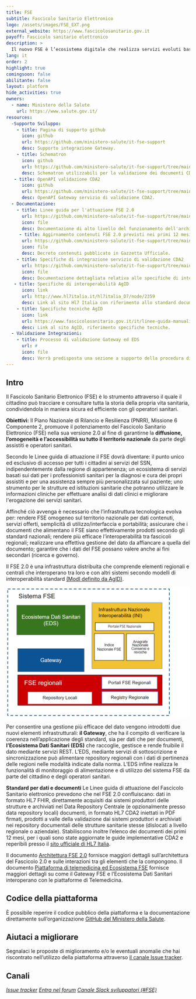 ```yaml
---
title: FSE
subtitle: Fascicolo Sanitario Elettronico
logo: /assets/images/FSE_EXT.png
external_website: https://www.fascicolosanitario.gov.it
payoff: Fascicolo sanitario elettronico
description: >
  Il nuovo FSE è l’ecosistema digitale che realizza servizi evoluti basati sul dato atomico per cittadini e operatori sanitari.
lang: it
order: 2
highlight: true
comingsoon: false
abilitante: false
layout: platform
hide_activities: true
owners:
  - name: Ministero della Salute
    url: https://www.salute.gov.it/
resources:
  -Supporto Sviluppo:
    - title: Pagina di supporto github
      icon: github
      url: https://github.com/ministero-salute/it-fse-support
      desc: Supporto integrazione Gateway.
    - title: Schematron
      icon: github
      url: https://github.com/ministero-salute/it-fse-support/tree/main/schematron
      desc: Schematron utilizzabili per la validazione dei documenti CDA2.
   - title: OpenAPI validazione CDA2
      icon: github
      url: https://github.com/ministero-salute/it-fse-support/tree/main/openapi/gateway
      desc: OpenAPI Gateway servizio di validazione CDA2.
  - Documentazione:
    - title: Linee guida per l'attuazione FSE 2.0
      url: https://github.com/ministero-salute/it-fse-support/tree/main/doc/decreti
      icon: file
      desc: Documentazione di alto livello del funzionamento dell'architettura pubblicate in Gazzetta Ufficiale.
     - title: Aggirnamento contenuti FSE 2.0 previsti nei primi 12 mesi
      url: https://github.com/ministero-salute/it-fse-support/tree/main/doc/decreti
      icon: file
      desc: Decreto contenuti pubblicato in Gazzetta Ufficiale.
    - title: Specifiche di integrazione servizio di validazione CDA2
      url: https://github.com/ministero-salute/it-fse-support/tree/main/doc/integrazione-gateway
      icon: file
      desc: Documentazione dettagliata relativa alle specifiche di integrazione del servizio di validazione CDA2 esposto dal Gateway.
   - title: Specifiche di interoperabilità AgID
      icon: link
      url: http://www.hl7italia.it/hl7italia_D7/node/2359
      desc: Link al sito Hl7 Italia con riferimento allo standard documentale.
    - title: Specifiche tecniche AgID
      icon: link
      url: https://www.fascicolosanitario.gov.it/it/linee-guida-manuali-documenti-tecnici
      desc: Link al sito AgID, riferimento specifiche tecniche.
  - Validazione Integrazioni:
    - title: Processo di validazione Gateway ed EDS
      url: #
      icon: file
      desc: Verrà predisposta una sezione a supporto della procedura di validazione.
---
```


## Intro 

Il Fascicolo Sanitario Elettronico (FSE) è lo strumento attraverso il quale il cittadino può tracciare e consultare tutta la storia della propria vita sanitaria, condividendola in maniera sicura ed efficiente con gli operatori sanitari.

**Obiettivi:**
Il Piano Nazionale di Rilancio e Resilienza (PNRR), Missione 6 Componente 2, promuove il potenziamento del Fascicolo Sanitario Elettronico (FSE) nella sua versione 2.0 al fine di garantirne la **diffusione, l’omogeneità e l’accessibilità su tutto il territorio nazionale** da parte degli assistiti e operatori sanitari.

Secondo le Linee guida di attuazione il FSE dovrà diventare:
il punto unico ed esclusivo di accesso per tutti i cittadini ai servizi del SSN, indipendentemente dalla regione di appartenenza; 
un ecosistema di servizi basati sui dati per i professionisti sanitari per la diagnosi e cura dei propri assistiti e per una assistenza sempre più personalizzata sul paziente;
uno strumento per le strutture ed istituzioni sanitarie che potranno utilizzare le informazioni cliniche per effettuare analisi di dati clinici e migliorare l'erogazione dei servizi sanitari.


Affinché ciò avvenga è necessario che l’infrastruttura tecnologica evolva per:
rendere FSE omogeneo sul territorio nazionale per dati contenuti, servizi offerti, semplicità di utilizzo/interfaccia e portabilità;
assicurare che i documenti che alimentano il FSE siano effettivamente prodotti secondo gli standard nazionali;
rendere più efficace l’interoperabilità tra fascicoli regionali; 
realizzare una effettiva gestione del dato da affiancare a quella del documento;
garantire che i dati del FSE possano valere anche ai fini secondari (ricerca e governo).


Il FSE 2.0 è una infrastruttura distribuita che comprende elementi regionali e centrali che interoperano tra loro e con altri sistemi secondo modelli di interoperabilità standard [(ModI definito da AgID)](https://docs.italia.it/italia/piano-triennale-ict/lg-modellointeroperabilita-docs/it/bozza/doc/01_Pattern%20interazione/01_introduzione.html).

![](/assets/images/fse/FSE2.png)

Per consentire una gestione più efficace del dato vengono introdotti due nuovi elementi infrastrutturali:
**il Gateway**, che ha il compito di verificare la coerenza nell’applicazione degli standard, sia per dati che per documenti, 
**l’Ecosistema Dati Sanitari (EDS)** che raccoglie, gestisce e rende fruibile il dato mediante servizi REST.  L’EDS, mediante servizi di sottoscrizione e sincronizzazione può alimentare repository regionali con i dati di pertinenza delle regioni nelle modalità indicate dalla norma. L’EDS infine realizza le funzionalità di monitoraggio di alimentazione e di utilizzo del sistema FSE da parte del cittadino e degli operatori sanitari.

**Standard per dati e documenti**
Le Linee guida di attuazione del Fascicolo Sanitario elettronico prevedono che nel FSE 2.0 confluiscano:
dati in formato HL7 FHIR, direttamente acquisiti dai sistemi produttori delle strutture e archiviati nel Data Repository Centrale (e opzionalmente presso data repository locali)
documenti, in formato HL7 CDA2 iniettati in PDF firmati, prodotti a valle della validazione dai sistemi produttori e archiviati nei repository documentali delle strutture sanitarie stesse (dislocati a livello regionale o aziendale).
Stabiliscono inoltre l’elenco dei documenti dei primi 12 mesi, per i quali sono state aggiornate le guide implementative CDA2 e reperibili presso il [sito ufficiale di HL7 Italia](http://www.hl7italia.it/hl7italia_D7/hl7it_publications).

Il documento [Architettura FSE 2.0](https://docs.google.com/document/d/1-JD75i0dV5dJFiTj9ZaTrZXPSzn-hfuA/edit#heading=h.30j0zll) fornisce maggiori dettagli sull’architettura del Fascicolo 2.0 e sulle interazioni tra gli elementi che la compongono. Il documento [Piattaforma di telemedicina ed Ecosistema FSE]( https://docs.google.com/document/d/10JPeUUiGEKIbLBt0uMrqJYgJLR7M7eAj/edit#heading=h.gjdgxs ) fornisce maggiori dettagli su come il Gateway FSE e l’Ecosistema Dati Sanitari interoperano con le piattaforme di Telemedicina.


## Codice della piattaforma

È possibile reperire il codice pubblico della piattaforma e la documentazione direttamente sull’organizzazione [GitHub del Ministero della Salute](https://github.com/ministero-salute/it-fse-landing).

## Aiutaci a migliorare

Segnalaci le proposte di miglioramento e/o le eventuali anomalie che hai riscontrato nell’utilizzo della piattaforma attraverso [il canale Issue tracker](https://github.com/ministero-salute/it-fse-support/issues).

## Canali

<a class="btn btn-primary" href="https://github.com/ministero-salute/it-fse-support/issues" target="_blank"><i class="it-horn" /> Issue tracker</a>
<a class="btn btn-primary" href="https://forum.italia.it" target="_blank"><i class="it-horn" /> Entra nel forum</a>
<a class="btn btn-primary" href="https://developersitalia.slack.com/archives/C030BJEGEN8" target="_blank"><i class="it-comment" /> Canale Slack sviluppatori (#FSE)</a>
